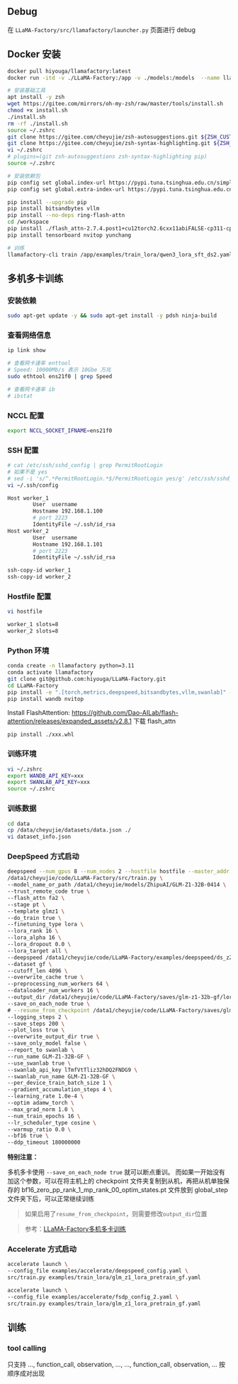## Debug
在 `LLaMA-Factory/src/llamafactory/launcher.py` 页面进行 debug


## Docker 安装

```bash
docker pull hiyouga/llamafactory:latest
docker run -itd -v ./LLaMA-Factory:/app -v ./models:/models  --name llamafactory --gpus=all --ipc=host hiyouga/llamafactory:latest /bin/bash
```

```bash
# 安装基础工具
apt install -y zsh
wget https://gitee.com/mirrors/oh-my-zsh/raw/master/tools/install.sh
chmod +x install.sh
./install.sh
rm -rf ./install.sh
source ~/.zshrc
git clone https://gitee.com/cheyujie/zsh-autosuggestions.git ${ZSH_CUSTOM:-~/.oh-my-zsh/custom}/plugins/zsh-autosuggestions
git clone https://gitee.com/cheyujie/zsh-syntax-highlighting.git ${ZSH_CUSTOM:-~/.oh-my-zsh/custom}/plugins/zsh-syntax-highlighting
vi ~/.zshrc
# plugins=(git zsh-autosuggestions zsh-syntax-highlighting pip)
source ~/.zshrc
```

```bash
# 安装依赖包
pip config set global.index-url https://pypi.tuna.tsinghua.edu.cn/simple
pip config set global.extra-index-url https://pypi.tuna.tsinghua.edu.cn/simple

pip install --upgrade pip
pip install bitsandbytes vllm
pip install --no-deps ring-flash-attn
cd /workspace
pip install ./flash_attn-2.7.4.post1+cu12torch2.6cxx11abiFALSE-cp311-cp311-linux_x86_64.whl
pip install tensorboard nvitop yunchang
```

```bash
# 训练
llamafactory-cli train /app/examples/train_lora/qwen3_lora_sft_ds2.yaml
```


## 多机多卡训练

### 安装依赖
```bash
sudo apt-get update -y && sudo apt-get install -y pdsh ninja-build
```

### 查看网络信息
```bash
ip link show

# 查看网卡速率 enttool
# Speed: 10000Mb/s 表示 10Gbe 万兆
sudo ethtool ens21f0 | grep Speed

# 查看网卡速率 ib
# ibstat
```

### NCCL 配置
```bash
export NCCL_SOCKET_IFNAME=ens21f0
```

### SSH 配置
```bash
# cat /etc/ssh/sshd_config | grep PermitRootLogin
# 如果不是 yes
# sed -i 's/^.*PermitRootLogin.*$/PermitRootLogin yes/g' /etc/ssh/sshd_config
vi ~/.ssh/config
```

```bash
Host worker_1
        User  username
        Hostname 192.168.1.100
        # port 2223
        IdentityFile ~/.ssh/id_rsa
Host worker_2
        User  username
        Hostname 192.168.1.101
        # port 2223
        IdentityFile ~/.ssh/id_rsa  
```

```bash
ssh-copy-id worker_1
ssh-copy-id worker_2
```

### Hostfile 配置
```bash
vi hostfile
```

```bash
worker_1 slots=8
worker_2 slots=8
```

### Python 环境
```bash
conda create -n llamafactory python=3.11
conda activate llamafactory
git clone git@github.com:hiyouga/LLaMA-Factory.git
cd LLaMA-Factory
pip install -e ".[torch,metrics,deepspeed,bitsandbytes,vllm,swanlab]" --no-build-isolation
pip install wandb nvitop
```

Install FlashAttention:
https://github.com/Dao-AILab/flash-attention/releases/expanded_assets/v2.8.1 下载 flash_attn

```bash
pip install ./xxx.whl
```

### 训练环境
```bash
vi ~/.zshrc
export WANDB_API_KEY=xxx
export SWANLAB_API_KEY=xxx
source ~/.zshrc
```

### 训练数据
```bash
cd data
cp /data/cheyujie/datasets/data.json ./
vi dataset_info.json
```


### DeepSpeed 方式启动
```bash
deepspeed --num_gpus 8 --num_nodes 2 --hostfile hostfile --master_addr 10.1.50.7 --master_port=9901 \
/data1/cheyujie/code/LLaMA-Factory/src/train.py \
--model_name_or_path /data1/cheyujie/models/ZhipuAI/GLM-Z1-32B-0414 \
--trust_remote_code true \
--flash_attn fa2 \
--stage pt \
--template glmz1 \
--do_train true \
--finetuning_type lora \
--lora_rank 16 \
--lora_alpha 16 \
--lora_dropout 0.0 \
--lora_target all \
--deepspeed /data1/cheyujie/code/LLaMA-Factory/examples/deepspeed/ds_z2_config.json \
--dataset gf \
--cutoff_len 4096 \
--overwrite_cache true \
--preprocessing_num_workers 64 \
--dataloader_num_workers 16 \
--output_dir /data1/cheyujie/code/LLaMA-Factory/saves/glm-z1-32b-gf/lora/pretrain \
--save_on_each_node true \
# --resume_from_checkpoint /data1/cheyujie/code/LLaMA-Factory/saves/glm-z1-32b-gf/lora/pretrain/checkpoint-2184 \
--logging_steps 2 \
--save_steps 200 \
--plot_loss true \
--overwrite_output_dir true \
--save_only_model false \
--report_to swanlab \
--run_name GLM-Z1-32B-GF \
--use_swanlab true \
--swanlab_api_key lTmfVtTliz32hDQ2FNDG9 \
--swanlab_run_name GLM-Z1-32B-GF \
--per_device_train_batch_size 1 \
--gradient_accumulation_steps 4 \
--learning_rate 1.0e-4 \
--optim adamw_torch \
--max_grad_norm 1.0 \
--num_train_epochs 16 \
--lr_scheduler_type cosine \
--warmup_ratio 0.0 \
--bf16 true \
--ddp_timeout 180000000
```

**特别注意：**

多机多卡使用 `--save_on_each_node true` 就可以断点重训。
而如果一开始没有加这个参数，可以在将主机上的 checkpoint 文件夹复制到从机，再把从机单独保存的 bf16_zero_pp_rank_1_mp_rank_00_optim_states.pt 文件放到 global_step 文件夹下后，可以正常继续训练


> 如果启用了`resume_from_checkpoint`，则需要修改`output_dir`位置

> 参考：[LLaMA-Factory多机多卡训练](https://blog.csdn.net/xiong_wq/article/details/143189413)


### Accelerate 方式启动
```bash
accelerate launch \
--config_file examples/accelerate/deepspeed_config.yaml \
src/train.py examples/train_lora/glm_z1_lora_pretrain_gf.yaml
```

```bash
accelerate launch \
--config_file examples/accelerate/fsdp_config_2.yaml \
src/train.py examples/train_lora/glm_z1_lora_pretrain_gf.yaml
```


## 训练
### tool calling
只支持 ..., function_call, observation, ..., ..., function_call, observation, ... 按顺序成对出现